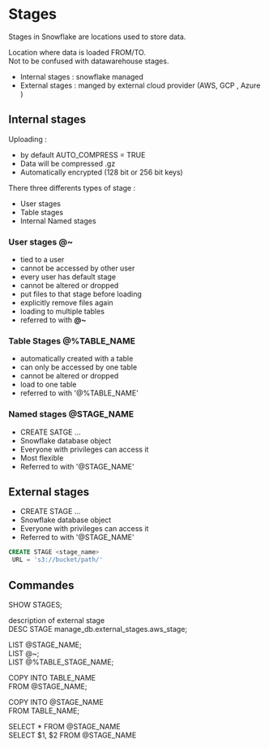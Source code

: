 # Stages

Stages in Snowflake are locations used to store data.

Location where data is loaded FROM/TO.   
Not to be confused with datawarehouse stages.   

* Internal stages : snowflake managed   
* External stages : manged by external cloud provider (AWS, GCP , Azure )   


## Internal stages

Uploading : 
- by default AUTO_COMPRESS = TRUE 
- Data will be compressed .gz 
- Automatically encrypted (128 bit or 256 bit keys)
  
There three differents types of stage : 
* User stages 
* Table stages 
* Internal Named stages

### User stages @~
- tied to a user 
- cannot be accessed by other user 
- every user has default stage 
- cannot be altered or dropped 
- put files to that stage before loading 
- explicitly remove files again 
- loading to multiple tables 
- referred to with **@~**

### Table Stages @%TABLE_NAME
* automatically created with a table 
* can only be accessed by one table 
* cannot be altered or dropped 
* load to one table 
* referred to with '@%TABLE_NAME'

### Named stages @STAGE_NAME
* CREATE SATGE ...
* Snowflake database object 
* Everyone with privileges can access it 
* Most flexible 
* Referred to with '@STAGE_NAME'


## External stages 

* CREATE STAGE ...
* Snowflake database object 
* Everyone with privileges can access it 
* Referred to with '@STAGE_NAME'

```sql
CREATE STAGE <stage_name>
 URL = 's3://bucket/path/'
```

## Commandes 

SHOW STAGES;

description of external stage   
DESC STAGE manage_db.external_stages.aws_stage;  

LIST @STAGE_NAME;  
LIST @~;   
LIST @%TABLE_STAGE_NAME; 

COPY INTO TABLE_NAME   
FROM @STAGE_NAME;   

COPY INTO @STAGE_NAME  
FROM TABLE_NAME;   

SELECT * FROM @STAGE_NAME  
SELECT $1, $2  FROM @STAGE_NAME  



